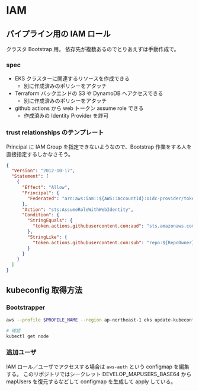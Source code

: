 # IAM

## パイプライン用の IAM ロール

クラスタ Bootstrap 用。
依存先が複数あるのでとりあえずは手動作成で。

### spec

- EKS クラスターに関連するリソースを作成できる
  - 別に作成済みのポリシーをアタッチ
- Terraform バックエンドの S3 や DynamoDB へアクセスできる
  - 別に作成済みのポリシーをアタッチ
- github actions から web トークン assume role できる
  - 作成済みの Identity Provider を許可

### trust relationships のテンプレート

Principal に IAM Group を指定できないようなので、Bootstrap 作業をする人を直接指定するしかなさそう。

```json
{
  "Version": "2012-10-17",
  "Statement": [
    {
      "Effect": "Allow",
      "Principal": {
        "Federated": "arn:aws:iam::${AWS::AccountId}:oidc-provider/token.actions.githubusercontent.com"
      },
      "Action": "sts:AssumeRoleWithWebIdentity",
      "Condition": {
        "StringEquals": {
          "token.actions.githubusercontent.com:aud": "sts.amazonaws.com"
        },
        "StringLike": {
          "token.actions.githubusercontent.com:sub": "repo:${RepoOwner}/${RepoName}:*"
        }
      }
    }
  ]
}
```

## kubeconfig 取得方法

### Bootstrapper

```bash
aws --profile $PROFILE_NAME --region ap-northeast-1 eks update-kubeconfig --name $CLUSTER_NAME --role-arn arn:aws:iam::${AWS_ACCOUNT_ID}:role/${ROLE_NAME}

# 確認
kubectl get node
```

### 追加ユーザ

IAM ロール／ユーザでアクセスする場合は `aws-auth` という configmap を編集する。
このリポジトリではシークレット DEVELOP_MAPUSERS_BASE64 から mapUsers を復元するなどして configmap を生成して apply している。
